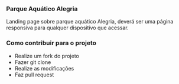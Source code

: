 ### Parque Aquático Alegria

Landing page sobre parque aquático Alegria, deverá ser uma página responsiva para qualquer dispositivo que acessar.

### Como contribuir para o projeto

- Realize um fork do projeto
- Fazer git clone 
- Realize as modificações
- Faz pull request

